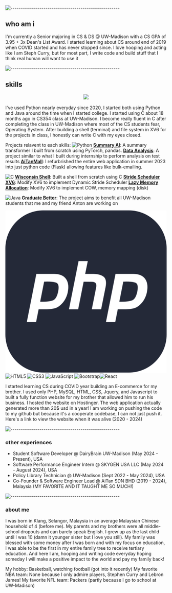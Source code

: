 ![-----------------------------------------------------](./assets/introduction.gif)

## who am i

I'm currently a Senior majoring in CS & DS @ UW-Madison with a CS GPA of 3.95 + 3x Dean's List Award.
I started learning about CS around end of 2019 when COVID started and has never stopped since.
I love hooping and acting like I am Steph Curry, but for most part, I write code and build stuff that I think real human will want to use it

![-----------------------------------------------------](./assets/introduction2.png)

## skills
<p align="center">
  <a href="https://skillicons.dev">
    <img src="./node_modules/super-tiny-icons/images/svg/github.svg" />
  </a>
</p>

I've used Python nearly everyday since 2020, I started both using Python and Java around the time when I started college.
I started using C about 18 months ago in CS354 class at UW-Madison. I become really fluent in C after completing the class
in UW-Madison where most of the CS students fear, Operating System. After building a shell (terminal) and file system in XV6 for
the projects in class, I honestly can write C with my eyes closed.

Projects relavent to each skills:
![Python](https://img.shields.io/badge/python-3670A0?logo=python&logoColor=ffdd54) 
**[Summary AI]([Link](https://github.com/seantan02/summary_AI))**: A summary transformer I built from scratch using PyTorch, pandas.
**[Data Analysis]([Link](https://github.com/seantan02/data-analysis))**: A project similar to what I built during internship to perform analysis on test results
**[AiTanMall]([Link](https://drive.google.com/drive/folders/1_xDZXVCJt82a65qkgWLOeXOuK_VNNVCq))**: I refurbrished the entire web application in summer 2023 into
just python code (Flask) allowing features like bulk-emailing.

![C](https://img.shields.io/badge/c-%2300599C.svg?style=for-the-badge&logo=c&logoColor=white)
**[Wisconsin Shell]([Link]((https://github.com/seantan02/cs537-wisconsin_shell)))**: Built a shell from scratch using C
**[Stride Scheduler XV6]([Link](https://github.com/seantan02/xv6-dynamic-stride-scheduler))**: Modify XV6 to implement Dynamic Stride Scheduler
**[Lazy Memory Allocation]([Link](https://github.com/seantan02/xv6-memory-mapping))**: Modify XV6 to implement COW, memory mapping (disk)

![Java](https://encrypted-tbn0.gstatic.com/images?q=tbn:ANd9GcQYY31U1ryM1lggsloYppz227oUXoPFFGSM_w&s)
**[Graduate Better]([Link](https://github.com/seantan02/graduateBetter))**: The project aims to benefit all UW-Madison students that me and my friend Anton are working on

![PHP](https://github.com/tandpfun/skill-icons/blob/main/icons/PHP-Dark.svg) ![HTML5](https://img.shields.io/badge/html5-%23E34F26.svg?style=for-the-badge&logo=html5&logoColor=white) ![CSS3](https://img.shields.io/badge/css3-%231572B6.svg?style=for-the-badge&logo=css3&logoColor=white) ![JavaScript](https://img.shields.io/badge/javascript-%23323330.svg?style=for-the-badge&logo=javascript&logoColor=%23F7DF1E) ![Bootstrap](https://img.shields.io/badge/bootstrap-%23563D7C.svg?style=for-the-badge&logo=bootstrap&logoColor=white)![React](https://img.shields.io/badge/react-%2320232a.svg?style=for-the-badge&logo=react&logoColor=%2361DAFB)

I started learning CS during COVID year building an E-commerce for my brother. I used only PHP, MySQL, HTML, CSS, Jquery, and
Javascript to built a fully function website for my brother that allowed him to run his business. I hosted the website
on Hostinger. The web application actually generated more than 20$ usd in a year! I am working on pushing the code to my github but because
it's a cooperate codebase, I can not just push it. Here's a link to view the website when it was alive (2020 - 2024)

![-----------------------------------------------------](./assets/introduction3.png)

### other experiences

* Student Software Developer @ DairyBrain UW-Madison (May 2024 - Present), USA
* Software Performance Engineer Intern @ SKYGEN USA LLC (May 2024 - August 2024), USA
* Policy Library Technician @ UW-Madison (Sept 2022 - May 2024), USA
* Co-Founder & Software Engineer Lead @ AiTan SDN BHD (2019 - 2024), Malaysia (MY FAVORITE AND IT TAUGHT ME SO MUCH!)

![-----------------------------------------------------](./assets/introduction4.png)

### about me
I was born in Klang, Selangor, Malaysia in an average Malaysian Chinese household of 4 (before me).
My parents and my brothers were all middle-school dropouts and can barely speak English.
I grew up as the last child until I was 10 (damn it younger sister but I love you still).
My family was blessed with some money after I was born and with my focus on education,
I was able to be the first in my entire family tree to receive tertiary education. And 
here I am, hooping and writing code everyday hoping someday I will make a positive impact to
the world and pay my family back!

My hobby: Basketball, watching football (got into it recently)
My favorite NBA team: None because I only admire players, Stephen Curry and Lebron James!
My favorite NFL team: Packers (partly because I go to school at UW-Madison)
